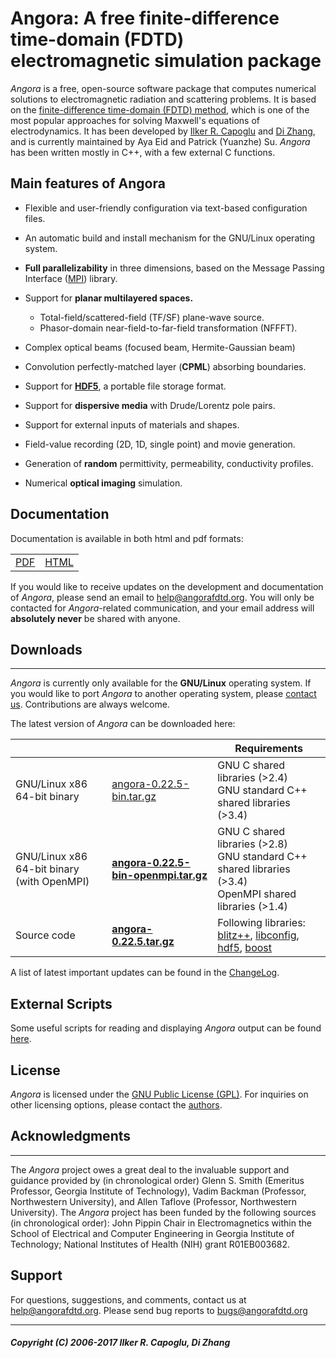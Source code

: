 # Angora: A free finite-difference time-domain (FDTD) electromagnetic simulation package

*Angora* is a free, open-source software package that computes numerical solutions to electromagnetic radiation and scattering problems. It is based on the [finite-difference time-domain (FDTD) method](http://en.wikipedia.org/wiki/Finite-difference_time-domain), which is one of the most popular approaches for solving Maxwell's equations of electrodynamics. It has been developed by [Ilker R. Capoglu](mailto:capoglu@angorafdtd.org) and [Di Zhang](mailto:dizhang2016@u.northwestern.edu), and is currently maintained by Aya Eid and Patrick (Yuanzhe) Su. <dfn>Angora</dfn> has been written mostly in C++, with a few external C functions.

## Main features of Angora

* Flexible and user-friendly configuration via text-based configuration files.

*   An automatic build and install mechanism for the GNU/Linux operating system.
*   **Full parallelizability** in three dimensions, based on the Message Passing Interface ([MPI](http://www.mcs.anl.gov/research/projects/mpi/)) library.
*   Support for **planar multilayered spaces.**
    *   Total-field/scattered-field (TF/SF) plane-wave source.
    *   Phasor-domain near-field-to-far-field transformation (NFFFT).
*   Complex optical beams (focused beam, Hermite-Gaussian beam)
*   Convolution perfectly-matched layer (**CPML**) absorbing boundaries.
*   Support for **[HDF5](http://www.hdfgroup.org/HDF5/)**, a portable file storage format.
*   Support for **dispersive media** with Drude/Lorentz pole pairs.
*   Support for external inputs of materials and shapes.
*   Field-value recording (2D, 1D, single point) and movie generation.
*   Generation of **random** permittivity, permeability, conductivity profiles.
*   Numerical **optical imaging** simulation.

## Documentation

Documentation is available in both html and pdf formats:

|                                                 |                                                    |
| ----------------------------------------------- | -------------------------------------------------- |
| [PDF](http://www.angorafdtd.org/doc/angora.pdf) | [ HTML](http://www.angorafdtd.org/doc/angora.html) |

If you would like to receive updates on the development and documentation of <dfn>Angora</dfn>, please send an email to [help@angorafdtd.org](mailto:help@angorafdtd.org). You will only be contacted for <dfn>Angora</dfn>-related communication, and your email address will **absolutely never** be shared with anyone.

## Downloads

* * *

<dfn>Angora</dfn> is currently only available for the **GNU/Linux** operating system. If you would like to port <dfn>Angora</dfn> to another operating system, please [contact us](mailto:capoglu@angorafdtd.org). Contributions are always welcome.

The latest version of <dfn>Angora</dfn> can be downloaded here:

|                                            |                                                              | Requirements                                                 |
| ------------------------------------------ | ------------------------------------------------------------ | ------------------------------------------------------------ |
| GNU/Linux x86 64-bit binary                | [angora-0.22.5-bin.tar.gz](http://www.angorafdtd.org/angora/angora-0.22.5-bin.tar.gz) | GNU C shared libraries (>2.4)<br/>GNU standard C++ shared libraries (>3.4) |
| GNU/Linux x86 64-bit binary (with OpenMPI) | **[angora-0.22.5-bin-openmpi.tar.gz](http://www.angorafdtd.org/angora/angora-0.22.5-bin-openmpi.tar.gz)** | GNU C shared libraries (>2.8)<br/>GNU standard C++ shared libraries (>3.4)<br/>OpenMPI shared libraries (>1.4) |
| Source code                                | **[angora-0.22.5.tar.gz](http://www.angorafdtd.org/angora/angora-0.22.5.tar.gz)** | Following libraries: [blitz++](http://sourceforge.net/projects/blitz/), [libconfig](http://www.hyperrealm.com/libconfig/), [hdf5](http://www.hdfgroup.org/HDF5/), [boost](http://www.boost.org/) |

A list of latest important updates can be found in the [ChangeLog](http://www.angorafdtd.org/angora/ChangeLog).

## External Scripts

Some useful scripts for reading and displaying <dfn>Angora</dfn> output can be found [here](http://www.angorafdtd.org/scripts.html).

## License

<dfn>Angora</dfn> is licensed under the [GNU Public License (GPL)](http://www.gnu.org/licenses/gpl.html). For inquiries on other licensing options, please contact the [authors](mailto:capoglu@angorafdtd.org).

## Acknowledgments

* * *

The <dfn>Angora</dfn> project owes a great deal to the invaluable support and guidance provided by (in chronological order) Glenn S. Smith (Emeritus Professor, Georgia Institute of Technology), Vadim Backman (Professor, Northwestern University), and Allen Taflove (Professor, Northwestern University). The <dfn>Angora</dfn> project has been funded by the following sources (in chronological order): John Pippin Chair in Electromagnetics within the School of Electrical and Computer Engineering in Georgia Institute of Technology; National Institutes of Health (NIH) grant R01EB003682.

## Support

For questions, suggestions, and comments, contact us at [help@angorafdtd.org](mailto:help@angorafdtd.org). Please send bug reports to [bugs@angorafdtd.org](mailto:bugs@angorafdtd.org)

* * *



##### Copyright (C) 2006-2017 Ilker R. Capoglu, Di Zhang